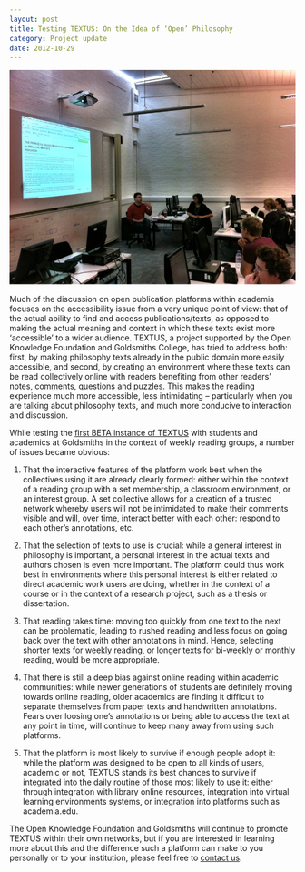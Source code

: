 ```yaml
---
layout: post
title: Testing TEXTUS: On the Idea of ‘Open’ Philosophy
category: Project update
date: 2012-10-29
---
```


![Reading Group TEXTUS](../images/Reading-Group-TEXTUS.jpg)

Much of the discussion on open publication platforms within academia focuses on the accessibility issue from a very unique point of view: that of the actual ability to find and access publications/texts, as opposed to making the actual meaning and context in which these texts exist more ‘accessible’ to a wider audience. TEXTUS, a project supported by the Open Knowledge Foundation and Goldsmiths College, has tried to address both: first, by making philosophy texts already in the public domain more easily accessible, and second, by creating an environment where these texts can be read collectively online with readers benefiting from other readers’ notes, comments, questions and puzzles. This makes the reading experience much more accessible, less intimidating – particularly when you are talking about philosophy texts, and much more conducive to interaction and discussion.

While testing the [first BETA instance of TEXTUS](http://beta.openphilosophy.org/) with students and academics at Goldsmiths in the context of weekly reading groups, a number of issues became obvious:

1.  That the interactive features of the platform work best when the collectives using it are already clearly formed: either within the context of a reading group with a set membership, a classroom environment, or an interest group. A set collective allows for a creation of a trusted network whereby users will not be intimidated to make their comments visible and will, over time, interact better with each other: respond to each other’s annotations, etc.

2.  That the selection of texts to use is crucial: while a general interest in philosophy is important, a personal interest in the actual texts and authors chosen is even more important. The platform could thus work best in environments where this personal interest is either related to direct academic work users are doing, whether in the context of a course or in the context of a research project, such as a thesis or dissertation.

3.  That reading takes time: moving too quickly from one text to the next can be problematic, leading to rushed reading and less focus on going back over the text with other annotations in mind. Hence, selecting shorter texts for weekly reading, or longer texts for bi-weekly or monthly reading, would be more appropriate.

4.  That there is still a deep bias against online reading within academic communities: while newer generations of students are definitely moving towards online reading, older academics are finding it difficult to separate themselves from paper texts and handwritten annotations. Fears over loosing one’s annotations or being able to access the text at any point in time, will continue to keep many away from using such platforms.

5.  That the platform is most likely to survive if enough people adopt it: while the platform was designed to be open to all kinds of users, academic or not, TEXTUS stands its best chances to survive if integrated into the daily routine of those most likely to use it: either through integration with library online resources, integration into virtual learning environments systems, or integration into platforms such as academia.edu.

The Open Knowledge Foundation and Goldsmiths will continue to promote TEXTUS within their own networks, but if you are interested in learning more about this and the difference such a platform can make to you personally or to your institution, please feel free to [contact us](http://textusproject.org/contact/).